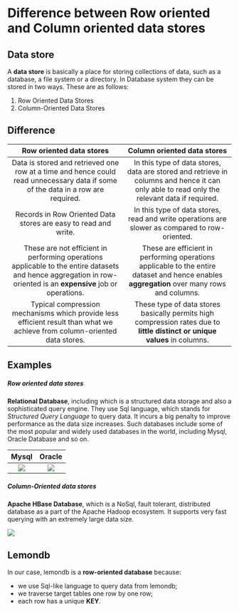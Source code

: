 # Difference between Row oriented and Column oriented data stores

## Data store

A **data store** is basically a place for storing collections of data, such as a database, a file system or a directory. In Database system they can be stored in two ways. These are as follows:

1. Row Oriented Data Stores
2. Column-Oriented Data Stores

## Difference

|                   Row oriented data stores                   |                 Column oriented data stores                  |
| :----------------------------------------------------------: | :----------------------------------------------------------: |
| Data is stored and retrieved one row at a time and hence could read unnecessary data if some of the data in a row are required. | In this type of data stores, data are stored and retrieve in columns and hence it can only able to read only the relevant data if required. |
| Records in Row Oriented Data stores are easy to read and write. | In this type of data stores, read and write operations are slower as compared to row-oriented. |
| These are not efficient in performing operations applicable to the entire datasets and hence aggregation in row-oriented is an **expensive** job or operations. | These are efficient in performing operations applicable to the entire dataset and hence enables **aggregation** over many rows and columns. |
| Typical compression mechanisms which provide less efficient result than what we achieve from column-oriented data stores. | These type of data stores basically permits high compression rates due to **little distinct or unique values** in columns. |

## Examples

##### **Row oriented data stores**

**Relational Database**, including which is a structured data storage and also a sophisticated query engine. They use Sql language, which stands for *Structured Query Language* to query data. It incurs a big penalty to improve performance as the data size increases. Such databases include some of the most popular and widely used databases in the world, including Mysql, Oracle Database and so on.

Mysql             | Oracle 
:-------------------------:|:-------------------------:
![](/home/pastrol/VE482-FA2022/lab/l7/lab6_pre/mysql.png)  | ![](/home/pastrol/VE482-FA2022/lab/l7/lab6_pre/oracle.png) 

##### **Column-Oriented data stores**

**Apache HBase Database**, which is a NoSql, fault tolerant, distributed database as a part of the Apache Hadoop ecosystem. It supports very fast querying with an extremely large data size.

![](/home/pastrol/VE482-FA2022/lab/l7/lab6_pre/pandas.png)

## Lemondb

In our case, lemondb is a **row-oriented database** because:

- we use Sql-like language to query data from lemondb;
- we traverse target tables one row by one row;
- each row has a unique **KEY**.

